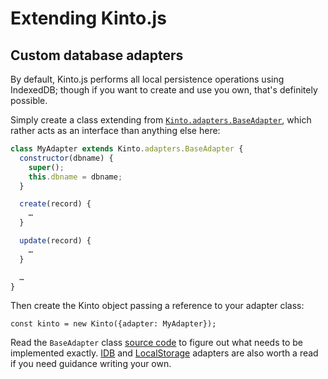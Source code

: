 # Extending Kinto.js

## Custom database adapters

By default, Kinto.js performs all local persistence operations using IndexedDB; though if you want to create and use you own, that's definitely possible.

Simply create a class extending from [`Kinto.adapters.BaseAdapter`](https://doc.esdoc.org/github.com/Kinto/kinto.js/class/src/adapters/base.js~BaseAdapter.html), which rather acts as an interface than anything else here:

```js
class MyAdapter extends Kinto.adapters.BaseAdapter {
  constructor(dbname) {
    super();
    this.dbname = dbname;
  }

  create(record) {
    …
  }

  update(record) {
    …
  }

  …
}
```

Then create the Kinto object passing a reference to your adapter class:

```
const kinto = new Kinto({adapter: MyAdapter});
```

Read the `BaseAdapter` class [source code](https://github.com/mozilla-services/kinto.js/blob/master/src/adapters/base.js) to figure out what needs to be implemented exactly. [IDB](https://github.com/mozilla-services/kinto.js/blob/master/src/adapters/IDB.js) and [LocalStorage](https://github.com/mozilla-services/kinto.js/blob/master/src/adapters/localStorage.js) adapters are also worth a read if you need guidance writing your own.
